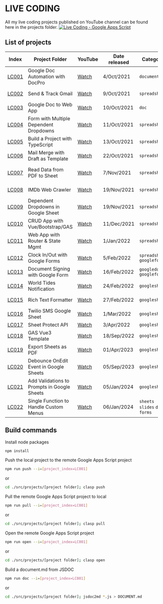 # LIVE CODING

All my live coding projects published on YouTube channel can be found here in
the projects folder.
[![Live Coding - Google Apps Script](https://github.com/ashtonfei/live-coding/assets/16481229/6e2ff877-cc82-4751-be5a-0e6583d8898f)](https://www.youtube.com/watch?v=uwD91dKRw2w&list=PLQhwjnEjYj8ClqO6NG2fFka53xVOzIN_b)

## List of projects

| Index                                                                          | Project Folder                              | YouTube                               | Date released | Category                         | About                                                                                         |
| ------------------------------------------------------------------------------ | ------------------------------------------- | ------------------------------------- | ------------- | -------------------------------- | --------------------------------------------------------------------------------------------- |
| [LC001](https://github.com/ashtonfei/live-coding/tree/main/src/projects/LC001) | Google Doc Automation with DocPro           | [Watch](https://youtu.be/uwD91dKRw2w) | 4/Oct/2021    | `document`                       | Create a doc with data from sheet automatically with `text`, `image`, and `table` replacement |
| [LC002](https://github.com/ashtonfei/live-coding/tree/main/src/projects/LC002) | Send & Track Gmail                          | [Watch](https://youtu.be/P8L3yRpSngI) | 9/Oct/2021    | `spreadsheet`                    | Send an email and track it with apps script                                                   |
| [LC003](https://github.com/ashtonfei/live-coding/tree/main/src/projects/LC003) | Google Doc to Web App                       | [Watch](https://youtu.be/rIZ7UC3kNWU) | 10/Oct/2021   | `doc`                            | Turn a google doc into a web app                                                              |
| [LC004](https://github.com/ashtonfei/live-coding/tree/main/src/projects/LC004) | Form with Multiple Dependent Dropdowns      | [Watch](https://youtu.be/J-YEwIDwl_8) | 11/Oct/2021   | `spreadsheet`                    | A form built with multiple dependent dropdowns                                                |
| [LC005](https://github.com/ashtonfei/live-coding/tree/main/src/projects/LC005) | Build a Project with TypeScript             | [Watch](https://youtu.be/CLGUsqHGqrw) | 13/Oct/2021   | `spreadsheet`                    | Build a Poroject with TypeScript and Clasp                                                    |
| [LC006](https://github.com/ashtonfei/live-coding/tree/main/src/projects/LC006) | Mail Merge with Draft as Template           | [Watch](https://youtu.be/LzaF8wIs4rw) | 22/Oct/2021   | `spreadsheet`                    | Mail merge with Gmail Draft as a template                                                     |
| [LC007](https://github.com/ashtonfei/live-coding/tree/main/src/projects/LC007) | Read Data from PDF to Sheet                 | [Watch](https://youtu.be/RHniZAqBHzk) | 7/Nov/2021    | `spreadsheet`                    | Read text data from PDF with ORC provided by Google Drive API                                 |
| [LC008](https://github.com/ashtonfei/live-coding/tree/main/src/projects/LC008) | IMDb Web Crawler                            | [Watch](https://youtu.be/vjU8JUyUdwY) | 19/Nov/2021   | `spreadsheet`                    | A web scrapper built with apps script                                                         |
| [LC009](https://github.com/ashtonfei/live-coding/tree/main/src/projects/LC009) | Dependent Dropdowns in Google Sheet         | [Watch](https://youtu.be/1H21-aF4A2o) | 19/Nov/2021   | `spreadsheet`                    | Create dependent dropdowns in Google Sheet                                                    |
| [LC010](https://github.com/ashtonfei/live-coding/tree/main/src/projects/LC010) | CRUD App with Vue/Bootstrap/GAS             | [Watch](https://youtu.be/X9XaSLdqP20) | 11/Dec/2021   | `spreadsheet`                    | A CRUD Web App with Vue/Bootstrap/GAS                                                         |
| [LC011](https://github.com/ashtonfei/live-coding/tree/main/src/projects/LC011) | Web App with Router & State Mgmt            | [Watch](https://youtu.be/PSlsVAZSt_U) | 1/Jan/2022    | `spreadsheet`                    | A Web App with Vue/Vuex/VueRouter/Vuetify/GAS                                                 |
| [LC012](https://github.com/ashtonfei/live-coding/tree/main/src/projects/LC012) | Clock In/Out with Google Forms              | [Watch](https://youtu.be/4r0bR61XP38) | 5/Feb/2022    | `spreadsheet` `googleform`       | Clock In/Out with Google Forms and Apps Script                                                |
| [LC013](https://github.com/ashtonfei/live-coding/tree/main/src/projects/LC013) | Document Signing with Google Form           | [Watch](https://youtu.be/oAgUVpRhLRg) | 16/Feb/2022   | `googledoc` `googleform`         | Add Signature with Google Form and Google Doc                                                 |
| [LC014](https://github.com/ashtonfei/live-coding/tree/main/src/projects/LC014) | World Tides Notification                    | [Watch](https://youtu.be/Q3bMQMVasRQ) | 24/Feb/2022   | `googlesheet`                    | Create Tide Events in Google Calendar                                                         |
| [LC015](https://github.com/ashtonfei/live-coding/tree/main/src/projects/LC015) | Rich Text Formatter                         | [Watch](https://youtu.be/EsBhbjdrI-k) | 27/Feb/2022   | `googlesheet`                    | A rich text formatter for Google Sheet                                                        |
| [LC016](https://github.com/ashtonfei/live-coding/tree/main/src/projects/LC016) | Twilio SMS Google Sheet                     | [Watch](https://youtu.be/FSoJsJWx7ig) | 1/Mar/2022    | `googlesheet`                    | Send SMS from Google Sheet with Twilio API                                                    |
| [LC017](https://github.com/ashtonfei/live-coding/tree/main/src/projects/LC017) | Sheet Protect API                           | [Watch](https://youtu.be/VSDM3jV3_EU) | 3/Apr/2022    | `googlesheet`                    | Add protection to Google Sheet                                                                |
| [LC018](https://github.com/ashtonfei/live-coding/tree/main/src/projects/LC018) | GAS Vue3 Template                           | [Watch](https://youtu.be/O3K88f4sRaA) | 18/Sep/2022   | `googlesheet`                    | Web App with Vue3 and Apps Script                                                             |
| [LC019](https://github.com/ashtonfei/live-coding/tree/main/src/projects/LC019) | Export Sheets as PDF                        | [Watch](https://youtu.be/D3d9C0bXY4c) | 01/Apr/2023   | `googlesheet`                    | UrlfetchApp.fetchAll                                                                          |
| [LC020](https://github.com/ashtonfei/live-coding/tree/main/src/projects/LC020) | Debounce OnEdit Event in Google Sheets      | [Watch](https://youtu.be/p4VCXE61WS4) | 05/Sep/2023   | `googlesheet`                    | UrlfetchApp.fetchAll                                                                          |
| [LC021](https://github.com/ashtonfei/live-coding/tree/main/src/projects/LC021) | Add Validations to Prompts in Google Sheets | [Watch](https://youtu.be/vjPEaDQSynY) | 05/Jan/2024   | `googlesheet`                    | Validations Prompts in Google Sheet                                                           |
| [LC022](https://github.com/ashtonfei/live-coding/tree/main/src/projects/LC022) | Single Function to Handle Custom Menus      | [Watch](https://youtu.be/7-bdZQEsiMc) | 06/Jan/2024   | `sheets` `slides` `docs` `forms` | Custom menus with Apps Script                                                                 |

## Build commands

Install node packages

```bash
npm install
```

Push the local project to the remote Google Apps Script project

```bash
npm run push --i=[project_index=LC001]
```

or

```bash
cd ./src/projects/[project folder]; clasp push
```

Pull the remote Google Apps Script project to local

```bash
npm run pull --i=[project_index=LC001]
```

or

```bash
cd ./src/projects/[project folder]; clasp pull
```

Open the remote Google Apps Script project

```bash
npm run open --i=[project_index=LC001]
```

or

```bash
cd ./src/projects/[project folder]; clasp open
```

Build a document.md from JSDOC

```bash
npm run doc --i=[project_index=LC001]
```

or

```bash
cd ./src/projects/[project folder]; jsdoc2md *.js > DOCUMENT.md
```
